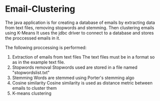 # Email-Clustering
The java application is for creating a database of emails by extracting data from text files, removing stopwords and stemming.
Then clustering emails using K-Means
It uses the jdbc driver to connect to a database and stores the proccessed emails in it.

The following proccessing is performed:
1. Extraction of emails from text files
    The text files must be in a format so as in the example text file.
2. Stopwords removal
    Stopwords used are stored in a file named "stopwordslist.txt"
3. Stemming
    Words are stemmed using Porter's stemming algo
4. Cosine similarity
    Cosine similarity is used as distance metric between emails to cluster them
5. K-means clustering
